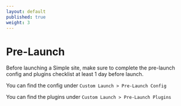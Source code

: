 ```yaml
---
layout: default
published: true
weight: 3
---
```


# Pre-Launch
Before launching a Simple site, make sure to complete the pre-launch config and plugins checklist at least 1 day before launch.

You can find the config under `Custom Launch > Pre-Launch Config`

You can find the plugins under `Custom Launch > Pre-Launch Plugins`
